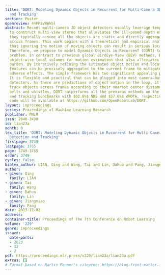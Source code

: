 ```yaml
---
title: 'DORT: Modeling Dynamic Objects in Recurrent for Multi-Camera 3D Object Detection
  and Tracking'
section: Poster
openreview: 44FPaVRWkbl
abstract: Recent multi-camera 3D object detectors usually leverage temporal information
  to construct multi-view stereo that alleviates the ill-posed depth estimation. However,
  they typically assume all the objects are static and directly aggregate features
  across frames. This work begins with a theoretical and empirical analysis to reveal
  that ignoring the motion of moving objects can result in serious localization bias.
  Therefore, we propose to model Dynamic Objects in RecurrenT (DORT) to tackle this
  problem. In contrast to previous global BirdEye-View (BEV) methods, DORT extracts
  object-wise local volumes for motion estimation that also alleviates the heavy computational
  burden. By iteratively refining the estimated object motion and location, the preceding
  features can be precisely aggregated to the current frame to mitigate the aforementioned
  adverse effects. The simple framework has two significant appealing properties.
  It is flexible and practical that can be plugged into most camera-based 3D object
  detectors. As there are predictions of object motion in the loop, it can easily
  track objects across frames according to their nearest center distances. Without
  bells and whistles, DORT outperforms all the previous methods on the nuScenes detection
  and tracking benchmarks with $62.8%$ NDS and $57.6%$ AMOTA, respectively. The source
  code will be available at https://github.com/OpenRobotLab/DORT.
layout: inproceedings
series: Proceedings of Machine Learning Research
publisher: PMLR
issn: 2640-3498
id: lian23a
month: 0
tex_title: 'DORT: Modeling Dynamic Objects in Recurrent for Multi-Camera 3D Object
  Detection and Tracking'
firstpage: 3749
lastpage: 3765
page: 3749-3765
order: 3749
cycles: false
bibtex_author: LIAN, Qing and Wang, Tai and Lin, Dahua and Pang, Jiangmiao
author:
- given: Qing
  family: LIAN
- given: Tai
  family: Wang
- given: Dahua
  family: Lin
- given: Jiangmiao
  family: Pang
date: 2023-12-02
address:
container-title: Proceedings of The 7th Conference on Robot Learning
volume: '229'
genre: inproceedings
issued:
  date-parts:
  - 2023
  - 12
  - 2
pdf: https://proceedings.mlr.press/v229/lian23a/lian23a.pdf
extras: []
# Format based on Martin Fenner's citeproc: https://blog.front-matter.io/posts/citeproc-yaml-for-bibliographies/
---
```

